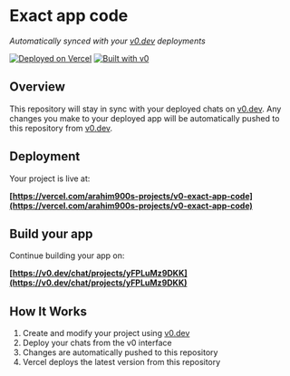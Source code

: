 # Exact app code

*Automatically synced with your [v0.dev](https://v0.dev) deployments*

[![Deployed on Vercel](https://img.shields.io/badge/Deployed%20on-Vercel-black?style=for-the-badge&logo=vercel)](https://vercel.com/arahim900s-projects/v0-exact-app-code)
[![Built with v0](https://img.shields.io/badge/Built%20with-v0.dev-black?style=for-the-badge)](https://v0.dev/chat/projects/yFPLuMz9DKK)

## Overview

This repository will stay in sync with your deployed chats on [v0.dev](https://v0.dev).
Any changes you make to your deployed app will be automatically pushed to this repository from [v0.dev](https://v0.dev).

## Deployment

Your project is live at:

**[https://vercel.com/arahim900s-projects/v0-exact-app-code](https://vercel.com/arahim900s-projects/v0-exact-app-code)**

## Build your app

Continue building your app on:

**[https://v0.dev/chat/projects/yFPLuMz9DKK](https://v0.dev/chat/projects/yFPLuMz9DKK)**

## How It Works

1. Create and modify your project using [v0.dev](https://v0.dev)
2. Deploy your chats from the v0 interface
3. Changes are automatically pushed to this repository
4. Vercel deploys the latest version from this repository